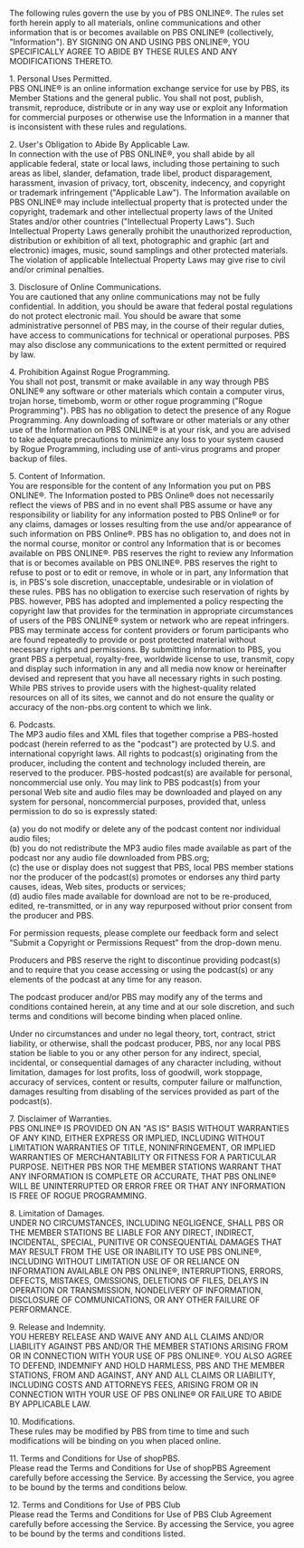 The following rules govern the use by you of PBS ONLINE®. The rules set forth herein apply to all materials, online communications and other information that is or becomes available on PBS ONLINE® (collectively, "Information"). BY SIGNING ON AND USING PBS ONLINE®, YOU SPECIFICALLY AGREE TO ABIDE BY THESE RULES AND ANY MODIFICATIONS THERETO.

1\. Personal Uses Permitted.   
PBS ONLINE® is an online information exchange service for use by PBS, its Member Stations and the general public. You shall not post, publish, transmit, reproduce, distribute or in any way use or exploit any Information for commercial purposes or otherwise use the Information in a manner that is inconsistent with these rules and regulations.

2\. User's Obligation to Abide By Applicable Law.  
In connection with the use of PBS ONLINE®, you shall abide by all applicable federal, state or local laws, including those pertaining to such areas as libel, slander, defamation, trade libel, product disparagement, harassment, invasion of privacy, tort, obscenity, indecency, and copyright or trademark infringement ("Applicable Law"). The Information available on PBS ONLINE® may include intellectual property that is protected under the copyright, trademark and other intellectual property laws of the United States and/or other countries ("Intellectual Property Laws"). Such Intellectual Property Laws generally prohibit the unauthorized reproduction, distribution or exhibition of all text, photographic and graphic (art and electronic) images, music, sound samplings and other protected materials. The violation of applicable Intellectual Property Laws may give rise to civil and/or criminal penalties.

3\. Disclosure of Online Communications.  
You are cautioned that any online communications may not be fully confidential. In addition, you should be aware that federal postal regulations do not protect electronic mail. You should be aware that some administrative personnel of PBS may, in the course of their regular duties, have access to communications for technical or operational purposes. PBS may also disclose any communications to the extent permitted or required by law.

4\. Prohibition Against Rogue Programming.  
You shall not post, transmit or make available in any way through PBS ONLINE® any software or other materials which contain a computer virus, trojan horse, timebomb, worm or other rogue programming ("Rogue Programming"). PBS has no obligation to detect the presence of any Rogue Programming. Any downloading of software or other materials or any other use of the Information on PBS ONLINE® is at your risk, and you are advised to take adequate precautions to minimize any loss to your system caused by Rogue Programming, including use of anti-virus programs and proper backup of files.

5\. Content of Information.  
You are responsible for the content of any Information you put on PBS ONLINE®. The Information posted to PBS Online® does not necessarily reflect the views of PBS and in no event shall PBS assume or have any responsibility or liability for any information posted to PBS Online® or for any claims, damages or losses resulting from the use and/or appearance of such information on PBS Online®. PBS has no obligation to, and does not in the normal course, monitor or control any Information that is or becomes available on PBS ONLINE®. PBS reserves the right to review any Information that is or becomes available on PBS ONLINE®. PBS reserves the right to refuse to post or to edit or remove, in whole or in part, any Information that is, in PBS's sole discretion, unacceptable, undesirable or in violation of these rules. PBS has no obligation to exercise such reservation of rights by PBS. however, PBS has adopted and implemented a policy respecting the copyright law that provides for the termination in appropriate circumstances of users of the PBS ONLINE® system or network who are repeat infringers. PBS may terminate access for content providers or forum participants who are found repeatedly to provide or post protected material without necessary rights and permissions. By submitting information to PBS, you grant PBS a perpetual, royalty-free, worldwide license to use, transmit, copy and display such information in any and all media now know or hereinafter devised and represent that you have all necessary rights in such posting. While PBS strives to provide users with the highest-quality related resources on all of its sites, we cannot and do not ensure the quality or accuracy of the non-pbs.org content to which we link.

6\. Podcasts.  
The MP3 audio files and XML files that together comprise a PBS-hosted podcast (herein referred to as the "podcast") are protected by U.S. and international copyright laws. All rights to podcast(s) originating from the producer, including the content and technology included therein, are reserved to the producer. PBS-hosted podcast(s) are available for personal, noncommercial use only. You may link to PBS podcast(s) from your personal Web site and audio files may be downloaded and played on any system for personal, noncommercial purposes, provided that, unless permission to do so is expressly stated:   
  
(a) you do not modify or delete any of the podcast content nor individual audio files;  
(b) you do not redistribute the MP3 audio files made available as part of the podcast nor any audio file downloaded from PBS.org;   
(c) the use or display does not suggest that PBS, local PBS member stations nor the producer of the podcast(s) promotes or endorses any third party causes, ideas, Web sites, products or services;  
(d) audio files made available for download are not to be re-produced, edited, re-transmitted, or in any way repurposed without prior consent from the producer and PBS.   
  
For permission requests, please complete our feedback form and select “Submit a Copyright or Permissions Request” from the drop-down menu.   
  
Producers and PBS reserve the right to discontinue providing podcast(s) and to require that you cease accessing or using the podcast(s) or any elements of the podcast at any time for any reason.   
  
The podcast producer and/or PBS may modify any of the terms and conditions contained herein, at any time and at our sole discretion, and such terms and conditions will become binding when placed online.   
  
Under no circumstances and under no legal theory, tort, contract, strict liability, or otherwise, shall the podcast producer, PBS, nor any local PBS station be liable to you or any other person for any indirect, special, incidental, or consequential damages of any character including, without limitation, damages for lost profits, loss of goodwill, work stoppage, accuracy of services, content or results, computer failure or malfunction, damages resulting from disabling of the services provided as part of the podcast(s).

7\. Disclaimer of Warranties.  
PBS ONLINE® IS PROVIDED ON AN "AS IS" BASIS WITHOUT WARRANTIES OF ANY KIND, EITHER EXPRESS OR IMPLIED, INCLUDING WITHOUT LIMITATION WARRANTIES OF TITLE, NONINFRINGEMENT, OR IMPLIED WARRANTIES OF MERCHANTABILITY OR FITNESS FOR A PARTICULAR PURPOSE. NEITHER PBS NOR THE MEMBER STATIONS WARRANT THAT ANY INFORMATION IS COMPLETE OR ACCURATE, THAT PBS ONLINE® WILL BE UNINTERRUPTED OR ERROR FREE OR THAT ANY INFORMATION IS FREE OF ROGUE PROGRAMMING.

8\. Limitation of Damages.  
UNDER NO CIRCUMSTANCES, INCLUDING NEGLIGENCE, SHALL PBS OR THE MEMBER STATIONS BE LIABLE FOR ANY DIRECT, INDIRECT, INCIDENTAL, SPECIAL, PUNITIVE OR CONSEQUENTIAL DAMAGES THAT MAY RESULT FROM THE USE OR INABILITY TO USE PBS ONLINE®, INCLUDING WITHOUT LIMITATION USE OF OR RELIANCE ON INFORMATION AVAILABLE ON PBS ONLINE®, INTERRUPTIONS, ERRORS, DEFECTS, MISTAKES, OMISSIONS, DELETIONS OF FILES, DELAYS IN OPERATION OR TRANSMISSION, NONDELIVERY OF INFORMATION, DISCLOSURE OF COMMUNICATIONS, OR ANY OTHER FAILURE OF PERFORMANCE.

9\. Release and Indemnity.  
YOU HEREBY RELEASE AND WAIVE ANY AND ALL CLAIMS AND/OR LIABILITY AGAINST PBS AND/OR THE MEMBER STATIONS ARISING FROM OR IN CONNECTION WITH YOUR USE OF PBS ONLINE®. YOU ALSO AGREE TO DEFEND, INDEMNIFY AND HOLD HARMLESS, PBS AND THE MEMBER STATIONS, FROM AND AGAINST, ANY AND ALL CLAIMS OR LIABILITY, INCLUDING COSTS AND ATTORNEYS FEES, ARISING FROM OR IN CONNECTION WITH YOUR USE OF PBS ONLINE® OR FAILURE TO ABIDE BY APPLICABLE LAW.

10\. Modifications.  
These rules may be modified by PBS from time to time and such modifications will be binding on you when placed online.

11\. Terms and Conditions for Use of shopPBS.  
Please read the Terms and Conditions for Use of shopPBS Agreement carefully before accessing the Service. By accessing the Service, you agree to be bound by the terms and conditions below.

12\. Terms and Conditions for Use of PBS Club   
Please read the Terms and Conditions for Use of PBS Club Agreement carefully before accessing the Service. By accessing the Service, you agree to be bound by the terms and conditions listed.